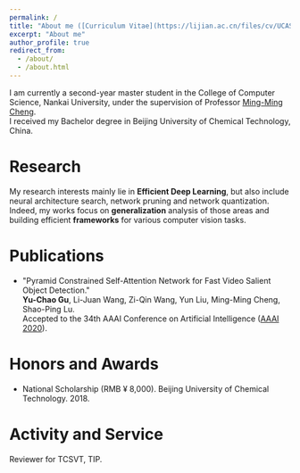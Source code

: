 ```yaml
---
permalink: /
title: "About me ([Curriculum Vitae](https://lijian.ac.cn/files/cv/UCAS_PhD_lijian.pdf))"
excerpt: "About me"
author_profile: true
redirect_from: 
  - /about/
  - /about.html
---
```

I am currently a second-year master student in the College of Computer Science, Nankai University, under the supervision of Professor [ Ming-Ming Cheng](https://mmcheng.net/cmm/).<br>
I received my Bachelor degree in Beijing University of Chemical Technology, China. 

# Research
My research interests mainly lie in **Efficient Deep Learning**, but also include neural architecture search, network pruning and network quantization. <br>
Indeed, my works focus on **generalization** analysis of those areas and building efficient  **frameworks** for various computer vision tasks.

# Publications
* "Pyramid Constrained Self-Attention Network for Fast Video Salient Object Detection."  <br>
**Yu-Chao Gu**, Li-Juan Wang, Zi-Qin Wang, Yun Liu, Ming-Ming Cheng, Shao-Ping Lu. <br> 
Accepted to the 34th AAAI Conference on Artificial Intelligence ([AAAI 2020](https://aaai.org/Conferences/AAAI-20/)).

# Honors and Awards
* National Scholarship (RMB &yen; 8,000). Beijing University of Chemical Technology. 2018.

# Activity and Service
Reviewer for TCSVT, TIP.
<!---Experience--->
